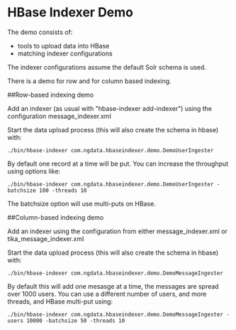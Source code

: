 # HBase Indexer Demo

The demo consists of:
 * tools to upload data into HBase
 * matching indexer configurations

The indexer configurations assume the default Solr schema is used.

There is a demo for row and for column based indexing.

##Row-based indexing demo

Add an indexer (as usual with "hbase-indexer add-indexer") using the
configuration message_indexer.xml

Start the data upload process (this will also create the schema in hbase)
with:

    ./bin/hbase-indexer com.ngdata.hbaseindexer.demo.DemoUserIngester

By default one record at a time will be put. You can increase the throughput
using options like:

    ./bin/hbase-indexer com.ngdata.hbaseindexer.demo.DemoUserIngester -batchsize 100 -threads 10

The batchsize option will use multi-puts on HBase.

##Column-based indexing demo

Add an indexer using the configuration from either message_indexer.xml
or tika_message_indexer.xml

Start the data upload process (this will also create the schema in hbase)
with:

    ./bin/hbase-indexer com.ngdata.hbaseindexer.demo.DemoMessageIngester

By default this will add one mesasge at a time, the messages are spread over
1000 users. You can use a different number of users, and more threads, and
HBase multi-put using:

    ./bin/hbase-indexer com.ngdata.hbaseindexer.demo.DemoMessageIngester -users 10000 -batchsize 50 -threads 10